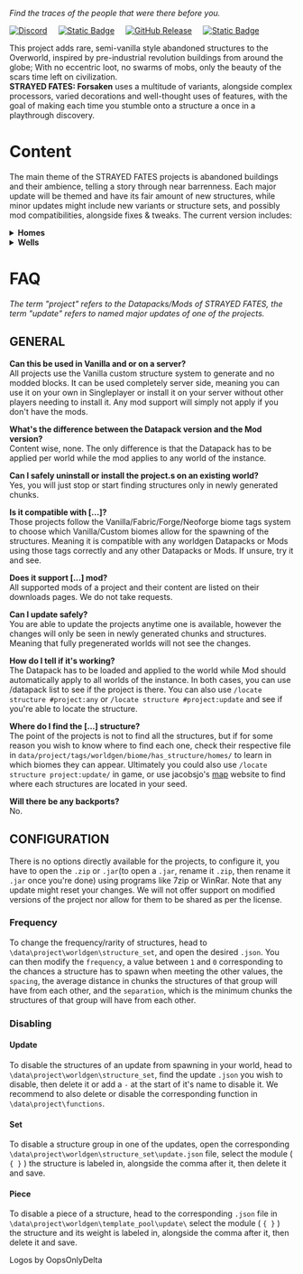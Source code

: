 _Find the traces of the people that were there before you._

[![Discord](https://img.shields.io/discord/1205872487158775890?style=for-the-badge&logo=discord&logoColor=white&label=DISCORD&labelColor=7289da&color=2c2f33)](https://discord.com/invite/HQ8Pqk8bUE)&nbsp;&nbsp;&nbsp;&nbsp;&nbsp;[![Static Badge](https://img.shields.io/badge/Support%20me!-Kofi?style=for-the-badge&logo=Kofi&logoColor=white&label=Ko-fi&labelColor=FF5E5B&color=13C3FF)](https://ko-fi.com/terabuildsstuff)&nbsp;&nbsp;&nbsp;&nbsp;&nbsp;[![GitHub Release](https://img.shields.io/github/v/release/STRAYED-FATES/Forsaken?style=for-the-badge&logo=github&label=GITHUB&labelColor=black&color=6e5494)](https://github.com/STRAYED-FATES/Forsaken)&nbsp;&nbsp;&nbsp;&nbsp;&nbsp;[![Static Badge](https://img.shields.io/badge/-STRAYED%20FATES-LICENSE?style=for-the-badge&label=LICENSE&labelColor=white&color=white)](https://github.com/STRAYED-FATES/LICENSE?tab=License-1-ov-file)

This project adds rare, semi-vanilla style abandoned structures to the Overworld, inspired by pre-industrial revolution buildings from around the globe; With no eccentric loot, no swarms of mobs, only the beauty of the scars time left on civilization.\
**STRAYED FATES: Forsaken** uses a multitude of variants, alongside complex processors, varied decorations and well-thought uses of features, with the goal of making each time you stumble onto a structure a once in a playthrough discovery.

# Content
The main theme of the STRAYED FATES projects is abandoned buildings and their ambience, telling a story through near barrenness.
Each major update will be themed and have its fair amount of new structures, while minor updates might include new variants or structure sets, and possibly mod compatibilities, alongside fixes & tweaks. The current version includes:

<details>
<summary><b>Homes</b></summary>

Structure sets : 9
- Oak: 11+(11x14*) variants
- Spruce: 9 variants
- Western: 9 variants
- Snowy: 9+(9x14*) variants
- Desert: 9 variants
- Bricks: 9+(9x14*) variants
- Mud: 9 variants
- Oriental: 9 variants
- Turf: 9 variants\
*Cellar
</details>

<details>
<summary><b>Wells</b></summary>

Structure sets : 5
- Rustic: 61732~*
    - Spruce: 15433* variants
    - Oak: 15433* variants
    - Birch: 15433* variants
    - Dark Oak: 15433* variants
- Oriental: 979* variants
- Mud: 15 variants
- Pit: 8 variants
    - Cobble: 4 variants
    - Mud: 4 variants
- Pump: 23 variants
    - Cobble: 9 variants
    - Mud: 9 variants
    - Bamboo: 5 variants\
*Calculated on the number of necessary jigsaw pieces variants that can be combined
</details>

# FAQ
*The term "project" refers to the Datapacks/Mods of STRAYED FATES, the term "update" refers to named major updates of one of the projects.*
## GENERAL
**Can this be used in Vanilla and or on a server?**\
All projects use the Vanilla custom structure system to generate and no modded blocks. It can be used completely server side, meaning you can use it on your own in Singleplayer or install it on your server without other players needing to install it. Any mod support will simply not apply if you don't have the mods.

**What's the difference between the Datapack version and the Mod version?**\
Content wise, none. The only difference is that the Datapack has to be applied per world while the mod applies to any world of the instance.

**Can I safely uninstall or install the project.s on an existing world?**\
Yes, you will just stop or start finding structures only in newly generated chunks.

**Is it compatible with [...]?**\
Those projects follow the Vanilla/Fabric/Forge/Neoforge biome tags system to choose which Vanilla/Custom biomes allow for the spawning of the structures. Meaning it is compatible with any worldgen Datapacks or Mods using those tags correctly and any other Datapacks or Mods. If unsure, try it and see.

**Does it support [...] mod?**\
All supported mods of a project and their content are listed on their downloads pages. We do not take requests.

**Can I update safely?**\
You are able to update the projects anytime one is available, however the changes will only be seen in newly generated chunks and structures. Meaning that fully pregenerated worlds will not see the changes.

**How do I tell if it's working?**\
The Datapack has to be loaded and applied to the world while Mod should automatically apply to all worlds of the instance. In both cases, you can use /datapack list to see if the project is there. You can also use `/locate structure #project:any` or 
`/locate structure #project:update`
 and see if you're able to locate the structure.

**Where do I find the [...] structure?**\
The point of the projects is not to find all the structures, but if for some reason you wish to know where to find each one, check their respective file in `data/project/tags/worldgen/biome/has_structure/homes/` to learn in which biomes they can appear. Ultimately you could also use `/locate structure project:update/` in game, or use jacobsjo's [map](https://map.jacobsjo.eu/) website to find where each structures are located in your seed.

**Will there be any backports?**\
No.
## CONFIGURATION
There is no options directly available for the projects, to configure it, you have to open the `.zip` or `.jar`(to open a `.jar`, rename it `.zip`, then rename it `.jar` once you're done) using programs like 7zip or WinRar.
Note that any update might reset your changes.
We will not offer support on modified versions of the project nor allow for them to be shared as per the license.
### Frequency
To change the frequency/rarity of structures, head to `\data\project\worldgen\structure_set`, and open the desired `.json`. You  can then modify the `frequency`, a value between `1` and `0` corresponding to the chances a structure has to spawn when meeting the other values, the `spacing`, the average distance in chunks the structures of that group will have from each other, and the `separation`, which is the minimum chunks the structures of that group will have from each other.
### Disabling
#### Update
To disable the structures of an update from spawning in your world, head to `\data\project\worldgen\structure_set`, find the update `.json` you wish to disable, then delete it or add a `-` at the start of it's name to disable it. We recommend to also delete or disable the corresponding function in `\data\project\functions`.
#### Set
To disable a structure group in one of the updates, open the corresponding `\data\project\worldgen\structure_set\update.json` file, select the module ( `{ }` ) the structure is labeled in, alongside the comma after it, then delete it and save.
#### Piece
To disable a piece of a structure, head to  the corresponding `.json` file in `\data\project\worldgen\template_pool\update\` select the module ( `{ }` ) the structure and its weight is labeled in, alongside the comma after it, then delete it and save.


Logos by OopsOnlyDelta
